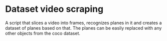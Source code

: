 # Dataset video scraping
A script that slices a video into frames, recognizes planes in it and creates a dataset of planes based on that. The planes can be easily replaced with any other objects from the coco dataset.
